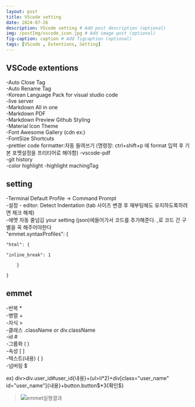 ```yaml
---
layout: post
title: VScode setting
date: 2024-07-26
description: VScode setting # Add post description (optional)
img: /postImg/vscode_icon.jpg # Add image post (optional)
fig-caption: caption # Add figcaption (optional)
tags: [VScode , Extentions, Setting]
---
```

## VSCode extentions

-Auto Close Tag   
-Auto Rename Tag   
-Korean Language Pack for visual studio code   
-live server   
-Markdown All in one   
-Markdown PDF   
-Markdown Preview Github Styling   
-Material Icon Theme   
-Font Awesome Gallery (cdn ex:<link rel="stylesheet" href="https://cdnjs.cloudflare.com/ajax/libs/font-awesome/6.6.0/css/all.min.css">)   
-FontSize Shortcuts   
-prettier code formatter:자동 들여쓰기 (명령창: ctrl+shift+p 에 format 입력 후 기본 포멧설정을 프리티어로 해야함)
-vscode-pdf   
-git history   
-color highlight
-highlight machingTag

## setting

-Terminal Default Profile -> Command Prompt   
-설정 - editor: Detect Indentation (tab 사이즈 변경 후 재부팅해도 유지하도록하려면 체크 해제)   
-에멧 자동 줄넘김 your setting (json)에들어가서 코드를 추가해준다. ,로 코드 간 구별을 꼭 해주어야한다   
    "emmet.syntaxProfiles": {

    "html": {

    "inline_break": 1

        }

    }

## emmet
-반복 *   
-병렬 +   
-자식 >   
-클래스 .className or div.className   
-id #  
-그룹화 ( )   
-속성 [ ]   
-텍스트(내용) { }   
-넘버링 $   


ex) div>div.user_id#user_id{내용}+(ul>li*2)+div[class="user_name" id="user_name"]{내용}+button.button\$*3{확인\$}   
>![emmet실행결과](https://jinsu1.github.io/jinsubaji.github.io/assets/img/postImg/emmetResult.PNG)

